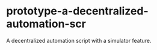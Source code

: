 # prototype-a-decentralized-automation-scr
A decentralized automation script with a simulator feature.
